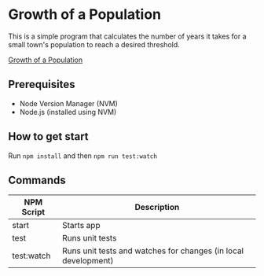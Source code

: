 # Growth of a Population

This is a simple program that calculates the number of years it takes for a small town's population to reach a desired threshold.


[Growth of a Population](https://www.codewars.com/kata/563b662a59afc2b5120000c6)

## Prerequisites

- Node Version Manager (NVM)
- Node.js (installed using NVM)

## How to get start

Run `npm install` and then `npm run test:watch`

## Commands

| NPM Script | Description                                                    |
| ---------- | -------------------------------------------------------------- |
| start      | Starts app                                                     |
| test       | Runs unit tests                                                |
| test:watch | Runs unit tests and watches for changes (in local development) |
